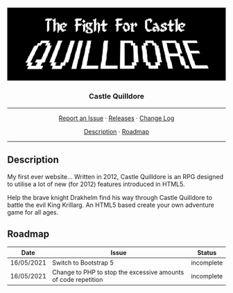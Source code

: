<p align="center">
    <img src="res/castle-quilldore.png" alt="Castle Quilldore">
</p>
<h3 align="center">Castle Quilldore</h3>
<hr>
<p align="center">
  <a href="../../issues">Report an Issue</a>
  ·
  <a href="../../releases">Releases</a>
  ·
  <a href="/CHANGELOG.md">Change Log</a>
</p>
<p align="center">
  <a href="#Description">Description</a>
  ·
  <a href="#Roadmap">Roadmap</a>
</p>
<hr>

## Description
My first ever website... Written in 2012, Castle Quilldore is an RPG designed to utilise a lot of new (for 2012) features introduced in HTML5.  

Help the brave knight Drakhelm find his way through Castle Quilldore to battle the evil King Krillarg. An HTML5 based create your own adventure game for all ages.

## Roadmap
Date | Issue | Status |
:--: | ----- | ------ |
16/05/2021 | Switch to Bootstrap 5 | incomplete |
16/05/2021 | Change to PHP to stop the excessive amounts of code repetition | incomplete |
